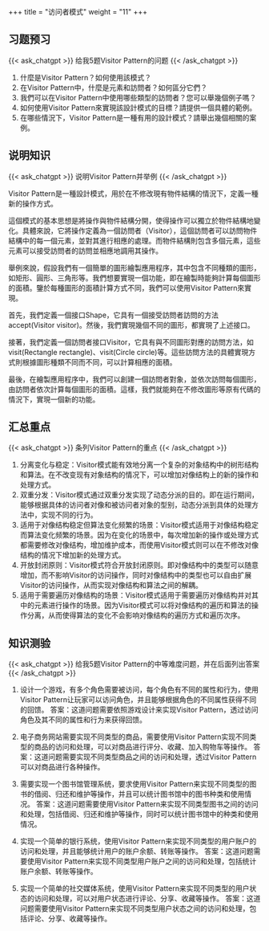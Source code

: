 +++
title = "访问者模式"
weight = "11"
+++
## 习题预习
{{< ask_chatgpt >}}
给我5题Visitor Pattern的问题
{{< /ask_chatgpt >}}



1. 什麼是Visitor Pattern？如何使用該模式？
2. 在Visitor Pattern中，什麼是元素和訪問者？如何區分它們？
3. 我們可以在Visitor Pattern中使用哪些類型的訪問者？您可以舉幾個例子嗎？
4. 如何使用Visitor Pattern來實現該設計模式的目標？請提供一個具體的範例。
5. 在哪些情況下，Visitor Pattern是一種有用的設計模式？請舉出幾個相關的案例。   

## 说明知识
{{< ask_chatgpt >}}
说明Visitor Pattern并举例
{{< /ask_chatgpt >}}



Visitor Pattern是一種設計模式，用於在不修改現有物件結構的情況下，定義一種新的操作方式。

這個模式的基本思想是將操作與物件結構分開，使得操作可以獨立於物件結構地變化。具體來說，它將操作定義為一個訪問者（Visitor），這個訪問者可以訪問物件結構中的每一個元素，並對其進行相應的處理。而物件結構則包含多個元素，這些元素可以接受訪問者的訪問並相應地調用其操作。

舉例來說，假設我們有一個簡單的圖形繪製應用程序，其中包含不同種類的圖形，如矩形、圓形、三角形等。我們想要實現一個功能，即在繪製時能夠計算每個圖形的面積。鑒於每種圖形的面積計算方式不同，我們可以使用Visitor Pattern來實現。

首先，我們定義一個接口Shape，它具有一個接受訪問者訪問的方法accept(Visitor visitor)。然後，我們實現幾個不同的圖形，都實現了上述接口。

接著，我們定義一個訪問者接口Visitor，它具有與不同圖形對應的訪問方法，如visit(Rectangle rectangle)、visit(Circle circle)等。這些訪問方法的具體實現方式則根據圖形種類不同而不同，可以計算相應的面積。

最後，在繪製應用程序中，我們可以創建一個訪問者對象，並依次訪問每個圖形，由訪問者依次計算每個圖形的面積。這樣，我們就能夠在不修改圖形等原有代碼的情況下，實現一個新的功能。   

## 汇总重点
{{< ask_chatgpt >}}
条列Visitor Pattern的重点
{{< /ask_chatgpt >}}



1. 分离变化与稳定：Visitor模式能有效地分离一个复杂的对象结构中的树形结构和算法。在不改变现有对象结构的情况下，可以增加对像结构上的新的操作和处理方式。
2. 双重分发：Visitor模式通过双重分发实现了动态分派的目的。即在运行期间，能够根据具体的访问者对像和被访问者对象的型别，动态分派到具体的处理方法中，实现不同的行为。
3. 适用于对像结构稳定但算法变化频繁的场景：Visitor模式适用于对像结构稳定而算法变化频繁的场景。因为在变化的场景中，每次增加新的操作或处理方式都需要修改对像结构，增加维护成本，而使用Visitor模式则可以在不修改对像结构的情况下增加新的处理方式。
4. 开放封闭原则：Visitor模式符合开放封闭原则。即对像结构中的类型可以随意增加，而不影响Visitor的访问操作，同时对像结构中的类型也可以自由扩展Visitor的访问操作，从而实现对像结构和算法之间的解耦。
5. 适用于需要遍历对像结构的场景：Visitor模式适用于需要遍历对像结构并对其中的元素进行操作的场景。因为Visitor模式可以将对像结构的遍历和算法的操作分离，从而使得算法的变化不会影响对像结构的遍历方式和遍历次序。   

## 知识测验
{{< ask_chatgpt >}}
给我5题Visitor Pattern的中等难度问题，并在后面列出答案
{{< /ask_chatgpt >}}



1. 设计一个游戏，有多个角色需要被访问，每个角色有不同的属性和行为，使用Visitor Pattern让玩家可以访问角色，并且能够根据角色的不同属性获得不同的回馈。
答案：这道问题需要依照游戏设计来实现Visitor Pattern，透过访问角色及其不同的属性和行为来获得回馈。

2. 电子商务网站需要实现不同类型的商品，需要使用Visitor Pattern实现不同类型的商品的访问和处理，可以对商品进行评分、收藏、加入购物车等操作。
答案：这道问题需要实现不同类型商品之间的访问和处理，透过Visitor Pattern可以对商品进行各种操作。

3. 需要实现一个图书馆管理系统，要求使用Visitor Pattern来实现不同类型的图书的借阅、归还和维护等操作，并且可以统计图书馆中的图书种类和使用情况。
答案：这道问题需要使用Visitor Pattern来实现不同类型图书之间的访问和处理，包括借阅、归还和维护等操作，同时可以统计图书馆中的种类和使用情况。

4. 实现一个简单的银行系统，使用Visitor Pattern来实现不同类型的用户账户的访问和处理，并且能够统计用户的账户余额、转账等操作。
答案：这道问题需要使用Visitor Pattern来实现不同类型用户账户之间的访问和处理，包括统计账户余额、转账等操作。

5. 实现一个简单的社交媒体系统，使用Visitor Pattern来实现不同类型的用户状态的访问和处理，可以对用户状态进行评论、分享、收藏等操作。
答案：这道问题需要使用Visitor Pattern来实现不同类型用户状态之间的访问和处理，包括评论、分享、收藏等操作。   


